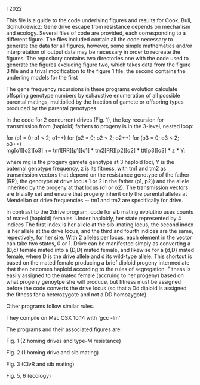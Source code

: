 I 2022

This file is a guide to the code underlying figures and results for Cook, Bull, Gomulkiewicz:  Gene drive escape from resistance depends on mechanism and ecology.  Several files of code are provided, each corresponding to a different figure. The files included contain all the code necessary to generate the data for all figures, however, some simple mathematics and/or interpretation of output data may be necessary in order to recreate the figures. The repository contains two directories one with the code used to generate the figures excluding figure two, which takes data from the figure 3 file and a trival modification to the figure 1 file. the second contains the underling models for the first

The gene frequency recursions in these programs evolution calculate offspring genotype numbers by exhaustive enumeration of all possible parental matings, multiplied by the fraction of gamete or offspring types produced by the parental genotypes.

In the code for 2 concurrent drives (Fig. 1), the key recursion for transmission from (haploid) fathers to progeny is in the 3-level, nested loop:

for (o1 = 0; o1 < 2; o1++) for (o2 = 0; o2 < 2; o2++) for (o3 = 0; o3 < 2; o3++)     
	mg[o1][o2][o3] += tm1[RR][p1][o1] * tm2[RR][p2][o2] * ttt[p3][o3] * z * Y;

where mg is the progeny gamete genotype at 3 haploid loci, Y is the paternal genotype frequency, z is its fitness, with tm1 and tm2 as transmission vectors that depend on the resistance genotype of the father (RR), the genotype at drive locus 1 or 2 in the father (p1, p2)) and the allele inherited by the progeny at that locus (o1 or o2).  The transmission vectors are trivially set and ensure that progeny inherit only the parental alleles at Mendelian or drive frequencies -- tm1 and tm2 are specifically for drive.


In contrast to the 2drive program, code for sib mating evolutino uses counts of mated (haploid) females. Under haploidy, her state represented by 4 indices  The first index is her allele at the sib-mating locus, the second index is her allele at the drive locus, and the third and fourth indices are the same, repectively, for her sire.   With 2 alleles per locus, each element in the vector can take two states, 0 or 1.  Drive can be manifested simply as converting a (D,d) female mated into a (D,D) mated female, and likewise for a (d,D) mated female, where D is the drive allele and d its wild-type allele.  This shortcut is based on the mated female producing a brief diploid progeny intermediate that then becomes haploid according to the rules of segregation.  Fitness is easily assigned to the mated female (accruing to her progeny) based on what progeny genoytpe she will produce, but fitness must be assigned before the code converts the drive locus (so that a Dd diploid is assigned the fitness for a heterozygote and not a DD homozygote).


Other programs follow similar rules.  

They compile on Mac OSX 10.14 with 'gcc <filename> -lm'

The programs and their associated figures are:

Fig. 1 (2 homing drives and type-M resistance)

Fig. 2 (1 homing drive and sib mating)

Fig. 3 (ClvR and sib mating)

Fig. 5, 6 (ecology)
	
	

